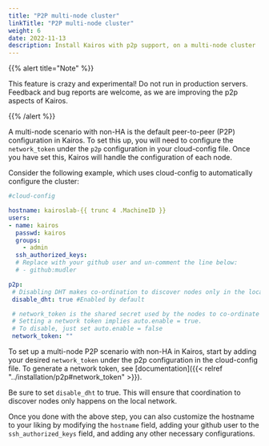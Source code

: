 ```yaml
---
title: "P2P multi-node cluster"
linkTitle: "P2P multi-node cluster"
weight: 6
date: 2022-11-13
description: Install Kairos with p2p support, on a multi-node cluster
---
```


{{% alert title="Note" %}}

This feature is crazy and experimental! Do not run in production servers. 
Feedback and bug reports are welcome, as we are improving the p2p aspects of Kairos.

{{% /alert %}}

A multi-node scenario with non-HA is the default peer-to-peer (P2P) configuration in Kairos. To set this up, you will need to configure the `network_token` under the `p2p` configuration in your cloud-config file. Once you have set this, Kairos will handle the configuration of each node.

Consider the following example, which uses cloud-config to automatically configure the cluster:


```yaml
#cloud-config

hostname: kairoslab-{{ trunc 4 .MachineID }}
users:
- name: kairos
  passwd: kairos
  groups:
    - admin
  ssh_authorized_keys:
  # Replace with your github user and un-comment the line below:
  # - github:mudler

p2p:
 # Disabling DHT makes co-ordination to discover nodes only in the local network
 disable_dht: true #Enabled by default

 # network_token is the shared secret used by the nodes to co-ordinate with p2p.
 # Setting a network token implies auto.enable = true.
 # To disable, just set auto.enable = false
 network_token: ""

```

To set up a multi-node P2P scenario with non-HA in Kairos, start by adding your desired `network_token` under the p2p configuration in the cloud-config file. To generate a network token, see [documentation]({{< relref "../installation/p2p#network_token" >}}).

Be sure to set `disable_dht` to true. This will ensure that coordination to discover nodes only happens on the local network.

Once you done with the above step, you can also customize the hostname to your liking by modifying the `hostname` field, adding your github user to the `ssh_authorized_keys` field, and adding any other necessary configurations.